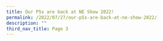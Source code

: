 ```yaml
---
title: Our P5s are back at NE Show 2022!
permalink: /2022/07/27/our-p5s-are-back-at-ne-show-2022/
description: ""
third_nav_title: Page 3
---
```


